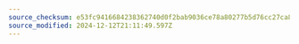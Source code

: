 ```yaml
---
source_checksum: e53fc9416684238362740d0f2bab9036ce78a80277b5d76cc27ca852b23533cc
source_modified: 2024-12-12T21:11:49.597Z
---
```


